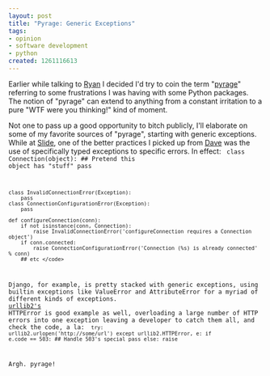 ```yaml
--- 
layout: post
title: "Pyrage: Generic Exceptions"
tags: 
- opinion
- software development
- python
created: 1261116613
---
```

Earlier while talking to <a id="aptureLink_obXTzaiLXt" href="http://bitbucket.org/which_linden/">Ryan</a> I decided I'd try to coin the term "<a id="aptureLink_kDiulq8xAO" href="http://search.twitter.com/search?q=pyrage">pyrage</a>" referring to some frustrations I was having with some Python packages. The notion of "pyrage" can extend to anything from a constant irritation to a pure "WTF were you thinking!" kind of moment.

Not one to pass up a good opportunity to bitch publicly, I'll elaborate on some of my favorite sources of "pyrage", starting with generic exceptions. While at <a id="aptureLink_KugjVYAv84" href="http://www.crunchbase.com/company/slide">Slide</a>, one of the better practices I picked up from <a id="aptureLink_rgxVh01Btf" href="http://twitter.com/stuffonfire">Dave</a> was the use of specifically typed exceptions to specific errors. In effect:
<code type="python">
    class Connection(object):
        ## Pretend this object has "stuff"
        pass

    class InvalidConnectionError(Exception):
        pass
    class ConnectionConfigurationError(Exception):
        pass
        
    def configureConnection(conn):
        if not isinstance(conn, Connection):
            raise InvalidConnectionError('configureConnection requires a Connection object')
        if conn.connected:
            raise ConnectionConfigurationError('Connection (%s) is already connected' % conn)
        ## etc </code>

Django, for example, is pretty stacked with generic exceptions, using builtin  exceptions like ValueError and AttributeError for a myriad of different kinds of exceptions. <a id="aptureLink_juWqt9ZOeK" href="http://docs.python.org/library/urllib2.html">urllib2's</a> HTTPError is good example as well, overloading a large number 
of HTTP errors into one exception leaving a developer to catch them all, and check the code, a la: <code type="python">
    try:
        urllib2.urlopen('http://some/url')
    except urllib2.HTTPError, e:
        if e.code == 503:
            ## Handle 503's special
            pass
        else:
            raise</code>

Argh. pyrage!
<!--break-->
